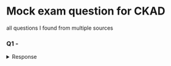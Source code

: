 # Mock exam question for CKAD

all questions I found from multiple sources

### Q1 -
<details>
	<summary>Response</summary>
</details>
